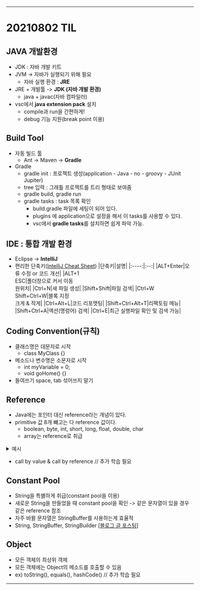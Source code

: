 ___
# 20210802 TIL

## JAVA 개발환경
- JDK : 자바 개발 키트
- JVM -> 자바가 실행되기 위해 필요
  - 자바 실행 환경 : **JRE**
- JRE + 개발툴 -> **JDK (자바 개발 환경)**
  - java + javac(자바 컴파일러)
- vsc에서 **java extension pack** 설치
  - compile과 run을 간편하게!
  - debug 기능 지원(break point 이용)
##

## Build Tool
- 자동 빌드 툴
  - Ant -> Maven -> **Gradle**
- Gradle
  - gradle init : 프로젝트 생성(application - Java - no - groovy - JUnit Jupiter)
  - tree 입력 : 그래틀 프로젝트를 트리 형태로 보여줌
  - gradle build, gradle run
  - gradle tasks : task 목록 확인
    - build.gradle 파일에 세팅이 되어 있다.
    - plugins 에 application으로 설정을 해서 이 tasks를 사용할 수 있다.
    - vsc에서 **gradle tasks**를 설치하면 쉽게 파악 가능.
##

## IDE : 통합 개발 환경
- Eclipse -> **IntelliJ**
- 편리한 단축키([IntelliJ Cheat Sheet](https://t1.daumcdn.net/cfile/tistory/999B733A5E8E015318))
  |단축키|설명|
  |:----:|:--:|
  |ALT+Enter|오류 수정 or 코드 개선|
  |ALT+1</br>ESC|폴더창으로 커서 이동</br>원위치|
  |Ctrl+N|새 파일 생성|
  |Shift+Shift|파일 검색|
  |Ctrl+W</br>Shift+Ctrl+W|블록 지정</br>크게 & 작게|
  |Ctrl+Alt+L|코드 리포맷팅|
  |Shift+Ctrl+Alt+T|리팩토링 메뉴|
  |Shift+Ctrl+A|액션(명렁어) 검색|
  |Ctrl+E|최근 실행파일 확인 및 검색 가능|
##

## Coding Convention(규칙)
- 클래스명은 대문자로 시작
  - class MyClass {}
- 메소드나 변수명은 소문자로 시작
  - int myVariable = 0;
  - void goHome() {}
- 들여쓰기 space, tab 섞어쓰지 말기
##

## Reference
- Java에는 포인터 대신 reference라는 개념이 있다.
- primitive 값 8개 뺴고는 다 reference 값이다.
  - boolean, byte, int, short, long, float, double, char
  - array는 reference로 취급

<details>
<summary>예시</summary>
<div markdown="1">
<br>

- call by value
```java
public class Test {

    // call by value
    public static void main(String[] args) {
        Test t = new Test();

        int a = 100;
        t.multi(a);

        System.out.println(a);
    }

    // 새로운 변수 a 생성
    private void multi(int a) {
        a *= 2;
    }
}
```
```java
100
```
<br>

- call by reference
```java
class Int {
    int a = 100;
}

public class Test {

    // call by reference
    public static void main(String[] args) {
        Test t = new Test();

        // Int라는 오브젝트를 만들고, a라는 변수 만듬
        // a(1) 변수 안의 값은 Int를 가리키는 reference
        Int a = new Int();
        t.multi(a);

        System.out.println(a.a);
    }
    
    // 새로운 변수 a(2) 생성
    // a(1)이 reference 값을 전달했기 때문에 a(2)도 같은 reference를 참조
    private void multi(Int a) {
        a.a *= 2;
    }
}
```
```java
200
```

</div>
</details>

- call by value & call by reference // 추가 학습 필요
##

## Constant Pool
- String을 특볋하게 취급(constant pool을 이용)
- 새로운 String을 만들었을 때 constant pool을 확인 -> 같은 문자열이 있을 경우 같은 reference 참조
- 자주 바뀔 문자열은 StringBuffer를 사용하는게 효율적
- String, StringBuffer, StringBuilder [[블로그 글 포스팅]](https://cse0518.github.io/StringBuffer&StringBuilder/)
##

## Object
- 모든 객체의 최상위 객체
- 모든 객체에는 Object의 메소드를 호출할 수 있음
- ex) toString(), equals(), hashCode() // 추가 학습 필요
___